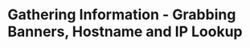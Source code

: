 #  Gathering Information - Grabbing Banners, Hostname and IP Lookup

























































